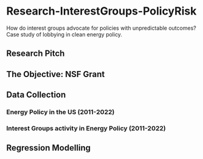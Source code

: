 # Research-InterestGroups-PolicyRisk
How do interest groups advocate for policies with unpredictable outcomes? Case study of lobbying in clean energy policy.  

## Research Pitch 


## The Objective: NSF Grant


## Data Collection

### Energy Policy in the US (2011-2022)

### Interest Groups activity in Energy Policy (2011-2022)



## Regression Modelling 

